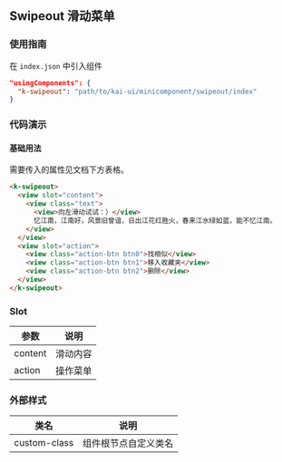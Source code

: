 ## Swipeout 滑动菜单

### 使用指南
在 `index.json` 中引入组件
```json
"usingComponents": {
  "k-swipeout": "path/to/kai-ui/minicomponent/swipeout/index"
}
```

### 代码演示

#### 基础用法
需要传入的属性见文档下方表格。
```html
<k-swipeout>
  <view slot="content">
    <view class="text">
      <view>向左滑动试试：）</view>
      忆江南，江南好，风景旧曾谙，日出江花红胜火，春来江水绿如蓝，能不忆江南。
    </view>
  </view>
  <view slot="action">
    <view class="action-btn btn0">找相似</view>
    <view class="action-btn btn1">移入收藏夹</view>
    <view class="action-btn btn2">删除</view>
  </view>
</k-swipeout>
```

### Slot
 参数 | 说明 |
|-----------|-----------|
| content | 滑动内容 |
| action | 操作菜单 |

### 外部样式

| 类名 | 说明 |
|-----------|-----------|
| custom-class | 组件根节点自定义类名 |
